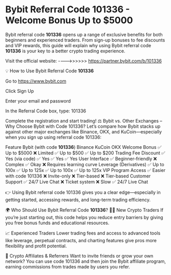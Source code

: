 # Bybit Referral Code 101336 - Welcome Bonus Up to $5000


Bybit referral code **101336** opens up a range of exclusive benefits for both beginners and experienced traders. From sign-up bonuses to fee discounts and VIP rewards, this guide will explain why using Bybit referral code **101336** is your key to a better crypto trading experience.

Visit the official website: ---->>>>>> https://partner.bybit.com/b/101336

💡 How to Use Bybit Referral Code **101336**

Go to https://www.bybit.com

Click Sign Up

Enter your email and password

In the Referral Code box, type: 101336

Complete the registration and start trading!
⚖️ Bybit vs. Other Exchanges – Why Choose Bybit with Code 101336?
Let’s compare how Bybit stacks up against other major exchanges like Binance, OKX, and KuCoin—especially when you sign up using referral code 101336:

Feature	Bybit (with code **101336**)	Binance	KuCoin	OKX
Welcome Bonus	✅ Up to $5000	❌ Limited	✅ Up to $500	✅ Up to $200
Trading Fee Discount	✅ Yes (via code)	✅ Yes	✅ Yes	✅ Yes
User Interface	✅ Beginner-friendly	❌ Complex	✅ Okay	❌ Requires learning curve
Leverage (Derivatives)	✅ Up to 100x	✅ Up to 125x	✅ Up to 100x	✅ Up to 125x
VIP Program Access	✅ Easier with code 101336	❌ Invite-only	❌ Tier-based	❌ Tier-based
Customer Support	✅ 24/7 Live Chat	❌ Ticket system	❌ Slow	✅ 24/7 Live Chat

👉 Using Bybit referral code 101336 gives you a clear edge—especially in getting started, accessing rewards, and long-term trading efficiency.


🌍 Who Should Use Bybit Referral Code **101336**?
🧑‍💻 New Crypto Traders
If you’re just starting out, this code helps you reduce entry barriers by giving you free bonus funds and educational resources.

📈 Experienced Traders
Lower trading fees and access to advanced tools like leverage, perpetual contracts, and charting features give pros more flexibility and profit potential.

🤝 Crypto Affiliates & Referrers
Want to invite friends or grow your own network? You can use code 101336 and then join the Bybit affiliate program, earning commissions from trades made by users you refer.


